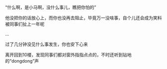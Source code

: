 “什么啊，是小马啊，没什么事儿，瞧把你怕的”

他没把你的话放心上，而你也没再去阻止，毕竟万一没啥事，自个儿还会成为笑料被同事们扯上一年呢

...

过了几分钟没见什么事发生，你也安下心来

离开回到10楼，发现同事们都对窗外指指点点的，不时还听到钻地的“dongdong”声

